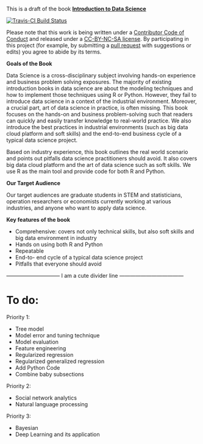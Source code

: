 This is a draft of the book [**Introduction to Data Science**](http://scientistcafe.com/CE_JSM2017/)

[![Travis-CI Build Status](https://travis-ci.org/dgrtwo/tidy-text-mining.svg?branch=master)](https://travis-ci.org/dgrtwo/tidy-text-mining)

Please note that this work is being written under a [Contributor Code of Conduct](https://github.com/happyrabbit/IntroDataScience/blob/master/CONDUCT.md) and released under a [CC-BY-NC-SA license](https://creativecommons.org/licenses/by-nc-sa/3.0/us/). By participating in this project (for example, by submitting a [pull request](https://github.com/happyrabbit/IntroDataScience/issues) with suggestions or edits) you agree to abide by its terms.


**Goals of the Book**

Data Science is a cross-disciplinary subject involving hands-on experience and business problem solving exposures. The majority of existing introduction books in data science are about the modeling techniques and how to implement those techniques using R or Python. However, they fail to introduce data science in a context of the industrial environment. Moreover, a crucial part, art of data science in practice, is often missing. This book focuses on the hands-on and business problem-solving such that readers can quickly and easily transfer knowledge to real-world practice. We also introduce the best
practices in industrial environments (such as big data cloud platform and soft skills) and the end-to-end business cycle of a typical data science project.

Based on industry experience, this book outlines the real world scenario and points
out pitfalls data science practitioners should avoid. It also covers big data cloud platform and the art of data science such as soft skills. We use R as the main tool and provide code for both R and Python.

**Our Target Audience**

Our target audiences are graduate students in STEM and statisticians, operation researchers or economists currently working at various industries, and anyone who want to apply data science.

**Key features of the book**

- Comprehensive: covers not only technical skills, but also soft skills and big data environment in
industry
- Hands on using both R and Python
- Repeatable
- End-to- end cycle of a typical data science project
- Pitfalls that everyone should avoid


—————————— I am a cute divider line ————————————

# To do:


Priority 1: 

- Tree model 
- Model error and tuning technique
- Model evaluation
- Feature engineering
- Regularized regression
- Regularized generalized regression
- Add Python Code
- Combine baby subsections

Priority 2:

- Social network analytics
- Natural language processing

Priority 3:
- Bayesian
- Deep Learning and its application

